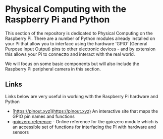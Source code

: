# Physical Computing with the Raspberry Pi and Python

This section of the repository is dedicated to Physical Computing on the Raspberry Pi. There are a number of Python modules already installed on your Pi that allow you to interface using the hardware 'GPIO' (General Purpose Input Output) pins to other electronic devices - and by extension this allows your Pi to connectto and interact with the real world.

We will focus on some basic components but will also include the Raspberry Pi peripheral camera in this section.

## Links

Links below are very useful in working with the Raspberry Pi hardware and Python

- [https://pinout.xyz](https://pinout.xyz) An interactive site that maps the GPIO pin names and functions
- [gpiozero reference](https://gpiozero.readthedocs.io/en/stable) - Online reference for the gpiozero module which is an accessible set of functions for interfacing the Pi with hardware and sensors
